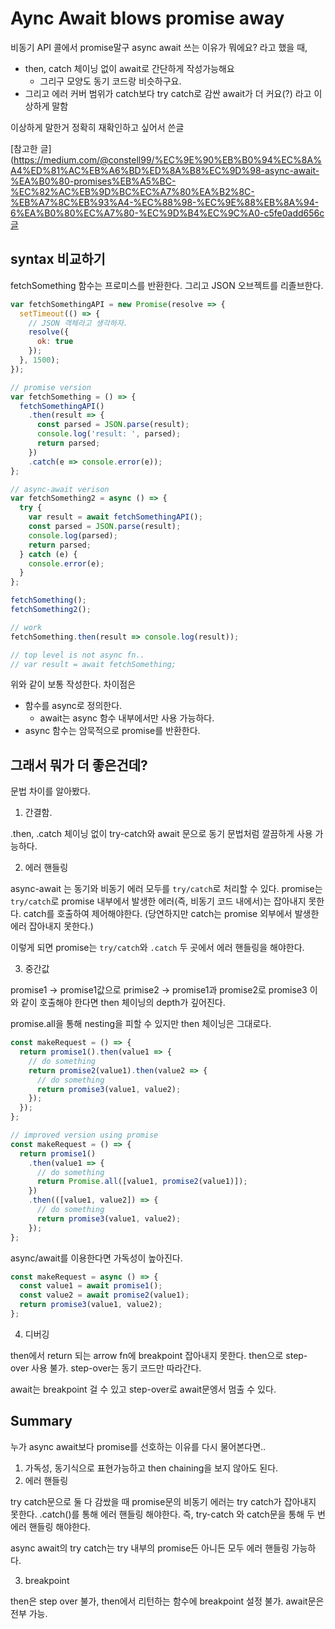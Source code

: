 # Aync Await blows promise away

비동기 API 콜에서 promise말구 async await 쓰는 이유가 뭐에요? 라고 했을 때,

- then, catch 체이닝 없이 await로 간단하게 작성가능해요
  - 그리구 모양도 동기 코드랑 비슷하구요.
- 그리고 에러 커버 범위가 catch보다 try catch로 감싼 await가 더 커요(?) 라고 이상하게 말함

이상하게 말한거 정확히 재확인하고 싶어서 쓴글

[참고한 글](https://medium.com/@constell99/%EC%9E%90%EB%B0%94%EC%8A%A4%ED%81%AC%EB%A6%BD%ED%8A%B8%EC%9D%98-async-await-%EA%B0%80-promises%EB%A5%BC-%EC%82%AC%EB%9D%BC%EC%A7%80%EA%B2%8C-%EB%A7%8C%EB%93%A4-%EC%88%98-%EC%9E%88%EB%8A%94-6%EA%B0%80%EC%A7%80-%EC%9D%B4%EC%9C%A0-c5fe0add656c글

## syntax 비교하기

fetchSomething 함수는 프로미스를 반환한다. 그리고 JSON 오브젝트를 리졸브한다.

```js
var fetchSomethingAPI = new Promise(resolve => {
  setTimeout(() => {
    // JSON 객체라고 생각하자.
    resolve({
      ok: true
    });
  }, 1500);
});

// promise version
var fetchSomething = () => {
  fetchSomethingAPI()
    .then(result => {
      const parsed = JSON.parse(result);
      console.log('result: ', parsed);
      return parsed;
    })
    .catch(e => console.error(e));
};

// async-await verison
var fetchSomething2 = async () => {
  try {
    var result = await fetchSomethingAPI();
    const parsed = JSON.parse(result);
    console.log(parsed);
    return parsed;
  } catch (e) {
    console.error(e);
  }
};

fetchSomething();
fetchSomething2();

// work
fetchSomething.then(result => console.log(result));

// top level is not async fn..
// var result = await fetchSomething;
```

위와 같이 보통 작성한다.
차이점은

- 함수를 async로 정의한다.
  - await는 async 함수 내부에서만 사용 가능하다.
- async 함수는 암묵적으로 promise를 반환한다.

## 그래서 뭐가 더 좋은건데?

문법 차이를 알아봤다.

1. 간결함.

.then, .catch 체이닝 없이 try-catch와 await 문으로 동기 문법처럼 깔끔하게 사용 가능하다.

2. 에러 핸들링

async-await 는 동기와 비동기 에러 모두를 `try/catch`로 처리할 수 있다.
promise는 `try/catch`로 promise 내부에서 발생한 에러(즉, 비동기 코드 내에서)는 잡아내지 못한다.
catch를 호출하여 제어해야한다. (당연하지만 catch는 promise 외부에서 발생한 에러 잡아내지 못한다.)

이렇게 되면 promise는 `try/catch`와 `.catch` 두 곳에서 에러 핸들링을 해야한다.

3. 중간값

promise1 -> promise1값으로 primise2 -> promise1과 promise2로 promise3 이와 같이 호출해야 한다면 then 체이닝의 depth가 깊어진다.

promise.all을 통해 nesting을 피할 수 있지만 then 체이닝은 그대로다.

```js
const makeRequest = () => {
  return promise1().then(value1 => {
    // do something
    return promise2(value1).then(value2 => {
      // do something
      return promise3(value1, value2);
    });
  });
};

// improved version using promise
const makeRequest = () => {
  return promise1()
    .then(value1 => {
      // do something
      return Promise.all([value1, promise2(value1)]);
    })
    .then(([value1, value2]) => {
      // do something
      return promise3(value1, value2);
    });
};
```

async/await를 이용한다면 가독성이 높아진다.

```js
const makeRequest = async () => {
  const value1 = await promise1();
  const value2 = await promise2(value1);
  return promise3(value1, value2);
};
```

4. 디버깅

then에서 return 되는 arrow fn에 breakpoint 잡아내지 못한다.
then으로 step-over 사용 불가. step-over는 동기 코드만 따라간다.

await는 breakpoint 걸 수 있고 step-over로 await문엥서 멈출 수 있다.

## Summary

누가 async await보다 promise를 선호하는 이유를 다시 물어본다면..

1. 가독성, 동기식으로 표현가능하고 then chaining을 보지 않아도 된다.
2. 에러 핸들링

try catch문으로 둘 다 감쌌을 때 promise문의 비동기 에러는 try catch가 잡아내지 못한다. .catch()를 통해 에러 핸들링 해야한다. 즉, try-catch 와 catch문을 통해 두 번 에러 핸들링 해야한다.

async await의 try catch는 try 내부의 promise든 아니든 모두 에러 핸들링 가능하다.

3. breakpoint

then은 step over 불가, then에서 리턴하는 함수에 breakpoint 설정 불가. await문은 전부 가능.
